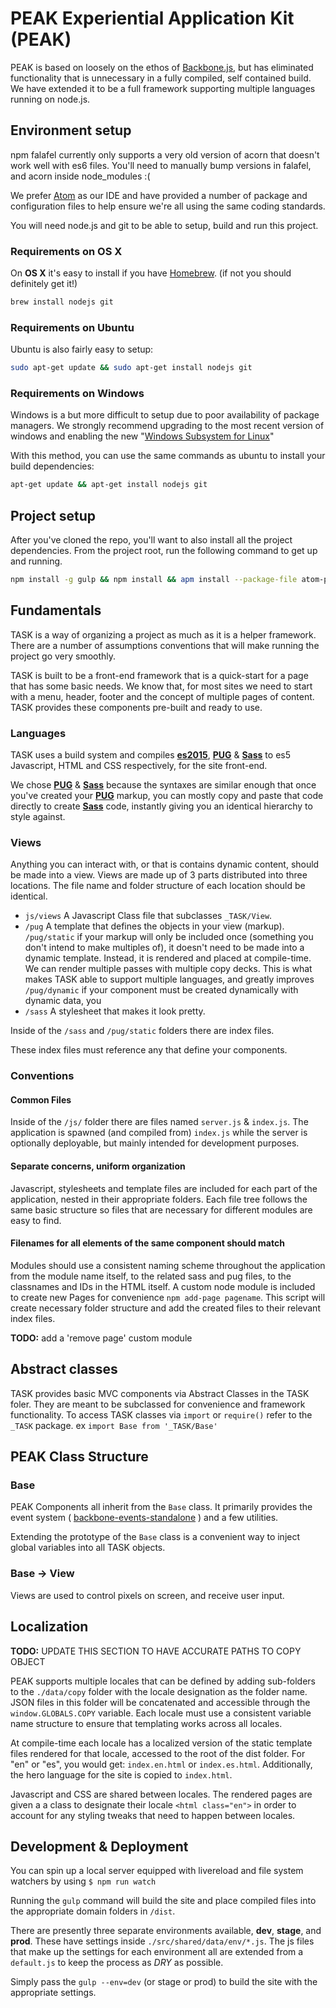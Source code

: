 # PEAK Experiential Application Kit (PEAK)

PEAK is based on loosely on the ethos of [Backbone.js](http://backbonejs.com), but has eliminated functionality that is unnecessary in a fully compiled, self contained build. We have extended it to be a full framework supporting multiple languages running on node.js.

## Environment setup

npm falafel currently only supports a very old version of acorn that doesn't work well with es6 files. You'll need to manually bump versions in falafel, and acorn inside node_modules :(

We prefer [Atom](http://atom.io) as our IDE and have provided a number of package and configuration files to help ensure we're all using the same coding standards.

You will need node.js and git to be able to setup, build and run this project.

### Requirements on OS X

On **OS X** it's easy to install if you have [Homebrew]. (if not you should definitely get it!)

````bash
brew install nodejs git
````

### Requirements on Ubuntu

Ubuntu is also fairly easy to setup:

````bash
sudo apt-get update && sudo apt-get install nodejs git
````

### Requirements on Windows

Windows is a but more difficult to setup due to poor availability of package managers. We strongly recommend upgrading to the most recent version of windows and enabling the new "[Windows Subsystem for Linux](http://www.howtogeek.com/249966/how-to-install-and-use-the-linux-bash-shell-on-windows-10/)"

With this method, you can use the same commands as ubuntu to install your build dependencies:

````bash
apt-get update && apt-get install nodejs git
````

## Project setup

After you've cloned the repo, you'll want to also install all the project dependencies. From the project root, run the following command to get up and running.

````bash
npm install -g gulp && npm install && apm install --package-file atom-packages.txt
````

## Fundamentals

TASK is a way of organizing a project as much as it is a helper framework. There are a number of assumptions conventions that will make running the project go very smoothly.

TASK is built to be a front-end framework that is a quick-start for a page that has some basic needs. We know that, for most sites we need to start with a menu, header, footer and the concept of multiple pages of content. TASK provides these components pre-built and ready to use.

### Languages

TASK uses a build system and compiles **[es2015]**, **[PUG]** & **[Sass]** to es5 Javascript, HTML and CSS respectively, for the site front-end.

We chose **[PUG]** & **[Sass]** because the syntaxes are similar enough that once you've created your **[PUG]** markup, you can mostly copy and paste that code directly to create **[Sass]** code, instantly giving you an identical hierarchy to style against.

### Views

Anything you can interact with, or that is contains dynamic content, should be made into a view. Views are made up of 3 parts distributed into three locations. The file name and folder structure of each location should be identical.

* `js/views` A Javascript Class file that subclasses `_TASK/View`.
* `/pug` A template that defines the objects in your view (markup).
	`/pug/static` if your markup will only be included once (something you don't intend to make multiples of), it doesn't need to be made into a dynamic template. Instead, it is rendered and placed at compile-time. We can render multiple passes with multiple copy decks. This is what makes TASK able to support multiple languages, and greatly improves
	`/pug/dynamic` if your component must be created dynamically with dynamic data, you
* `/sass` A stylesheet that makes it look pretty.

Inside of the `/sass` and `/pug/static` folders there are index files.

These index files must reference any that define your components.




### Conventions

#### Common Files
Inside of the `/js/` folder there are files named `server.js` & `index.js`. The application is spawned (and compiled from) `index.js` while the server is optionally deployable, but mainly intended for development purposes.

#### Separate concerns, uniform organization
Javascript, stylesheets and template files are included for each part of the application, nested in their appropriate folders. Each file tree follows the same basic structure so files that are necessary for different modules are easy to find.

#### Filenames for all elements of the same component should match
Modules should use a consistent naming scheme throughout the application from the module name itself, to the related sass and pug files, to the classnames and IDs in the HTML itself. A custom node module is included to create new Pages for convenience `npm add-page pagename`. This script will create necessary folder structure and add the created files to their relevant index files.

**TODO:** add a 'remove page' custom module






## Abstract classes

 TASK provides basic MVC components via Abstract Classes in the TASK foler. They are meant to be subclassed for convenience and framework functionality. To access TASK classes via `import` or `require()` refer to the `_TASK` package. ex `import Base from '_TASK/Base'`

## PEAK Class Structure

### Base
PEAK Components all inherit from the `Base` class. It primarily provides the event system ( [backbone-events-standalone] ) and a few utilities.

Extending the prototype of the `Base` class is a convenient way to inject global variables into all TASK objects.

### Base -> View

Views are used to control pixels on screen, and receive user input.




## Localization

**TODO:** UPDATE THIS SECTION TO HAVE ACCURATE PATHS TO COPY OBJECT

PEAK supports multiple locales that can be defined by adding sub-folders to the `./data/copy` folder with the locale designation as the folder name. JSON files in this folder will be concatenated and accessible through the `window.GLOBALS.COPY` variable. Each locale must use a consistent variable name structure to ensure that templating works across all locales.

At compile-time each locale has a localized version of the static template files rendered for that locale, accessed to the root of the dist folder. For "en" or "es", you would get: `index.en.html` or `index.es.html`. Additionally, the hero language for the site is copied to `index.html`.

Javascript and CSS are shared between locales. The rendered pages are given a a class to designate their locale `<html class="en">` in order to account for any styling tweaks that need to happen between locales.

## Development & Deployment

You can spin up a local server equipped with livereload and file system watchers by using `$ npm run watch`

Running the `gulp` command will build the site and place compiled files into the appropriate domain folders in `/dist`.

There are presently three separate environments available, **dev**, **stage**, and **prod**. These have settings inside `./src/shared/data/env/*.js`. The js files that make up the settings for each environment all are extended from a `default.js` to keep the process as *DRY* as possible.

Simply pass the `gulp --env=dev` (or stage or prod) to build the site with the appropriate settings.

[Homebrew]: http://brew.sh
[backbone-events-standalone]: https://www.npmjs.com/package/backbone-events-standalone
[es2015]: https://babeljs.io/docs/learn-es2015/
[PUG]: http://jade-lang.com
[Sass]: http://sass-lang.com
